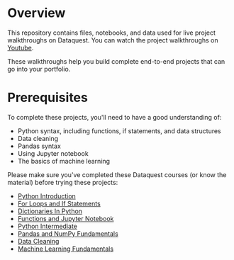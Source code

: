 # Overview

This repository contains files, notebooks, and data used for live project walkthroughs on Dataquest.  You can watch the project walkthroughs on [Youtube](https://www.youtube.com/channel/UC_lePY0Lm0E2-_IkYUWpI5A).

These walkthroughs help you build complete end-to-end projects that can go into your portfolio.

# Prerequisites

To complete these projects, you'll need to have a good understanding of:

* Python syntax, including functions, if statements, and data structures
* Data cleaning
* Pandas syntax
* Using Jupyter notebook
* The basics of machine learning

Please make sure you've completed these Dataquest courses (or know the material) before trying these projects:

* [Python Introduction](https://www.dataquest.io/course/introduction-to-python/)
* [For Loops and If Statements](https://www.dataquest.io/course/for-loops-and-conditional-statements-in-python/)
* [Dictionaries In Python](https://www.dataquest.io/course/dictionaries-frequency-tables-and-functions-in-python/)
* [Functions and Jupyter Notebook](https://www.dataquest.io/course/python-functions-and-jupyter-notebook/)
* [Python Intermediate](https://www.dataquest.io/course/python-for-data-science-intermediate/)
* [Pandas and NumPy Fundamentals](https://www.dataquest.io/course/pandas-fundamentals/)
* [Data Cleaning](https://www.dataquest.io/course/python-datacleaning/)
* [Machine Learning Fundamentals](https://www.dataquest.io/course/machine-learning-fundamentals/)
